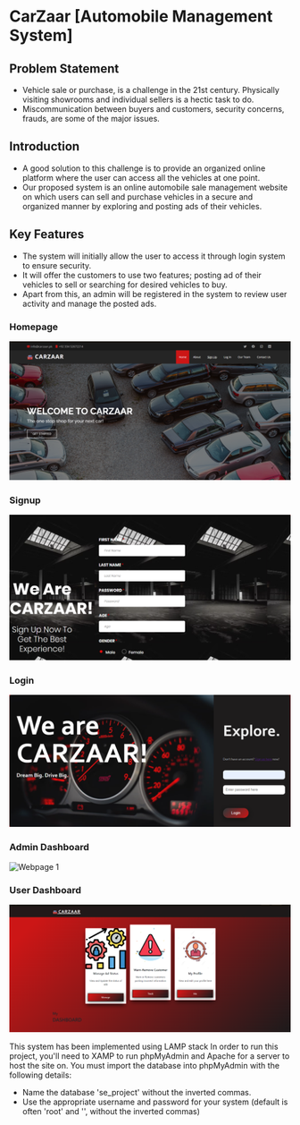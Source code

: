 # CarZaar [Automobile Management System]

## Problem Statement
* Vehicle sale or purchase, is a challenge in the 21st century. Physically visiting showrooms and individual sellers is a hectic task to do. 
* Miscommunication between buyers and customers, security concerns, frauds, are some of the major issues.

## Introduction
* A good solution to this challenge is to provide an organized online platform where the user can access all the vehicles at one point.
* Our proposed system is an online automobile sale management website on which users can sell and purchase vehicles in a secure and organized manner by exploring and posting ads of their vehicles.

## Key Features
* The system will initially allow the user to access it through login system to ensure security. 
* It will offer the customers to use two features; posting ad of their vehicles to sell or searching for desired vehicles to buy. 
* Apart from this, an admin will be registered in the system to review user activity and manage the posted ads.


### Homepage
![Webpage 1](screenshots/Picture1.png)  

### Signup
![Webpage 1](screenshots/Picture2.png)  

### Login
![Webpage 1](screenshots/Picture3.png)

### Admin Dashboard
![Webpage 1](screenshots/Picture4.png)

### User Dashboard
![Webpage 1](screenshots/Picture5.png)

This system has been implemented using LAMP stack
In order to run this project, you'll need to XAMP to run phpMyAdmin and Apache for a server to host the site on.
You must import the database into phpMyAdmin with the following details:
* Name the database 'se_project' without the inverted commas.
* Use the appropriate username and password for your system (default is often 'root' and '', without the inverted commas)
